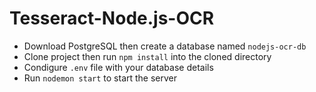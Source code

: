 # Tesseract-Node.js-OCR

* Download PostgreSQL then create a database named ```nodejs-ocr-db```
* Clone project then run ```npm install``` into the cloned directory
* Condigure ```.env``` file with your database details
* Run ```nodemon start``` to start the server
